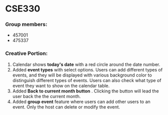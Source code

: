 # CSE330
### Group members:
- 457001
- 475337

### Creative Portion:
1. Calendar shows **today's date** with a red circle around the date number.
2. Added **event types**  with select options. Users can add different types of events, and they will be displayed with various background color to distinguish different types of events. Users can also check what type of event they want to show on the calendar table.
3. Added **Back to current month button** . Clicking the button will lead the user back the the current month.
4. Added **group event** feature where users can add other users to an event. Only the host can delete or modify the event. 
